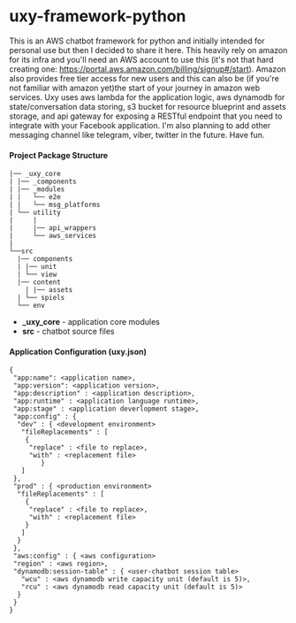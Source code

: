 uxy-framework-python
======
This is an AWS chatbot framework for python and initially intended for personal use but then I decided
to share it here. This heavily rely on amazon for its infra and you'll need an AWS account to use this (it's not
that hard creating one: https://portal.aws.amazon.com/billing/signup#/start). Amazon also provides free
tier access for new users and this can also be (if you're not familiar with amazon yet)the start of your
journey in amazon web services. Uxy uses aws lambda for the application logic, aws dynamodb for state/conversation
data storing, s3 bucket for resource blueprint and assets storage, and api gateway for exposing a RESTful endpoint
that you need to integrate with your Facebook application. I'm also planning to add other messaging channel
like telegram, viber, twitter in the future. Have fun.

#### Project Package Structure
```
|── _uxy_core
| |── _components
| |── _modules
| |   └── e2e
| |   └── msg_platforms
| └── utility
|     |
|     |── api_wrappers
|     └── aws_services
|
└──src
  |── components
  | |── unit
  | └── view
  |── content
	| |── assets
  | └── spiels
  └── env
```

* **_uxy_core** - application core modules
* **src** - chatbot source files


#### Application Configuration (uxy.json)
```
{
 "app:name": <application name>,
 "app:version": <application version>,
 "app:description" : <application description>,
 "app:runtime" : <application language runtime>,
 "app:stage" : <application deverlopment stage>,
 "app:config" : {
  "dev" : {	<development environment>
   "fileReplacements" : [
    {
     "replace" : <file to replace>,
     "with" : <replacement file>
		}
   ]
 },
 "prod" : {	<production environment>
  "fileReplacements" : [
    {
     "replace" : <file to replace>,
     "with" : <replacement file>
    }
   ]
  }
 },
 "aws:config" : { <aws configuration>
 "region" : <aws region>,
 "dynamodb:session-table" : { <user-chatbot session table>
   "wcu" : <aws dynamodb write capacity unit (default is 5)>,
   "rcu" : <aws dynamodb read capacity unit (default is 5)>
  }
 }
}
```

